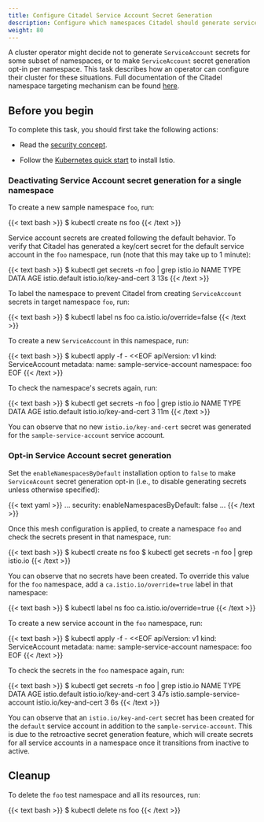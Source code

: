 ```yaml
---
title: Configure Citadel Service Account Secret Generation
description: Configure which namespaces Citadel should generate service account secrets for.
weight: 80
---
```


A cluster operator might decide not to generate `ServiceAccount` secrets for some subset of namespaces, or to make `ServiceAccount` secret generation opt-in per namespace. This task describes how an operator can configure their cluster for these situations. Full documentation of the Citadel namespace targeting mechanism can be found [here](/docs/concepts/security/#how-citadel-determines-whether-to-create-service-account-secrets).

## Before you begin

To complete this task, you should first take the following actions:

* Read the [security concept](/docs/concepts/security/#how-citadel-determines-whether-to-create-service-account-secrets).

* Follow the [Kubernetes quick start](/docs/setup/getting-started/) to install Istio.

### Deactivating Service Account secret generation for a single namespace

To create a new sample namespace `foo`, run:

{{< text bash >}}
$ kubectl create ns foo
{{< /text >}}

Service account secrets are created following the default behavior. To verify that Citadel has generated a key/cert secret for the default service account in the `foo` namespace, run (note that this may take up to 1 minute):

{{< text bash >}}
$ kubectl get secrets -n foo | grep istio.io
NAME                    TYPE                           DATA      AGE
istio.default           istio.io/key-and-cert          3         13s
{{< /text >}}

To label the namespace to prevent Citadel from creating `ServiceAccount` secrets in target namespace `foo`, run:

{{< text bash >}}
$ kubectl label ns foo ca.istio.io/override=false
{{< /text >}}

To create a new `ServiceAccount` in this namespace, run:

{{< text bash >}}
$ kubectl apply -f - <<EOF
apiVersion: v1
kind: ServiceAccount
metadata:
  name: sample-service-account
  namespace: foo
EOF
{{< /text >}}

To check the namespace's secrets again, run:

{{< text bash >}}
$ kubectl get secrets -n foo | grep istio.io
NAME                    TYPE                           DATA      AGE
istio.default           istio.io/key-and-cert          3         11m
{{< /text >}}

You can observe that no new `istio.io/key-and-cert` secret was generated for the `sample-service-account` service account.

### Opt-in Service Account secret generation

Set the `enableNamespacesByDefault` installation option to `false` to make `ServiceAcount` secret generation opt-in (i.e., to disable generating secrets unless otherwise specified):

{{< text yaml >}}
...
security:
    enableNamespacesByDefault: false
...
{{< /text >}}

Once this mesh configuration is applied, to create a namespace `foo` and check the secrets present in that namespace, run:

{{< text bash >}}
$ kubectl create ns foo
$ kubectl get secrets -n foo | grep istio.io
{{< /text >}}

You can observe that no secrets have been created. To override this value for the `foo` namespace, add a `ca.istio.io/override=true` label in that namespace:

{{< text bash >}}
$ kubectl label ns foo ca.istio.io/override=true
{{< /text >}}

To create a new service account in the `foo` namespace, run:

{{< text bash >}}
$ kubectl apply -f - <<EOF
apiVersion: v1
kind: ServiceAccount
metadata:
  name: sample-service-account
  namespace: foo
EOF
{{< /text >}}

To check the secrets in the `foo` namespace again, run:

{{< text bash >}}
$ kubectl get secrets -n foo | grep istio.io
NAME                                 TYPE                                  DATA   AGE
istio.default                        istio.io/key-and-cert                 3      47s
istio.sample-service-account         istio.io/key-and-cert                 3      6s
{{< /text >}}

You can observe that an `istio.io/key-and-cert` secret has been created for the `default` service account in addition to the `sample-service-account`. This is due to the retroactive secret generation feature, which will create secrets for all service accounts in a namespace once it transitions from inactive to active.

## Cleanup

To delete the `foo` test namespace and all its resources, run:

{{< text bash >}}
$ kubectl delete ns foo
{{< /text >}}
